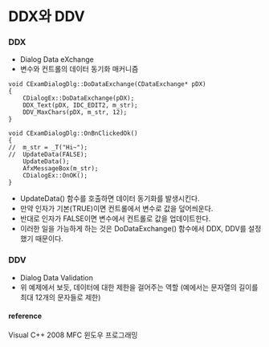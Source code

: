 # DDX와 DDV

### DDX

* Dialog Data eXchange
* 변수와 컨트롤의 데이터 동기화 매커니즘

```
void CExamDialogDlg::DoDataExchange(CDataExchange* pDX)
{
	CDialogEx::DoDataExchange(pDX);
	DDX_Text(pDX, IDC_EDIT2, m_str);
	DDV_MaxChars(pDX, m_str, 12);
}

void CExamDialogDlg::OnBnClickedOk()
{
//	m_str = _T("Hi~");
//	UpdateData(FALSE);
	UpdateData();
	AfxMessageBox(m_str);
	CDialogEx::OnOK();
}

```

* UpdateData() 함수를 호출하면 데이터 동기화를 발생시킨다.
* 만약 인자가 기본(TRUE)이면 컨트롤에서 변수로 값을 덮어씌운다.
* 반대로 인자가 FALSE이면 변수에서 컨트롤로 값을 업데이트한다.
* 이러한 일을 가능하게 하는 것은 DoDataExchange() 함수에서 DDX, DDV를 설정했기 때문이다.

### DDV

* Dialog Data Validation
* 위 예제에서 보듯, 데이터에 대한 제한을 걸어주는 역할 (예에서는 문자열의 길이를 최대 12개의 문자들로 제한)

#### reference
Visual C++ 2008 MFC 윈도우 프로그래밍
